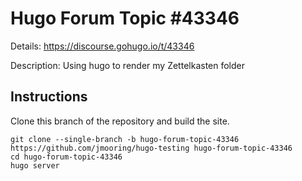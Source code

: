 # Hugo Forum Topic #43346

Details: <https://discourse.gohugo.io/t/43346>

Description: Using hugo to render my Zettelkasten folder

## Instructions

Clone this branch of the repository and build the site.

```text
git clone --single-branch -b hugo-forum-topic-43346 https://github.com/jmooring/hugo-testing hugo-forum-topic-43346
cd hugo-forum-topic-43346
hugo server
```
